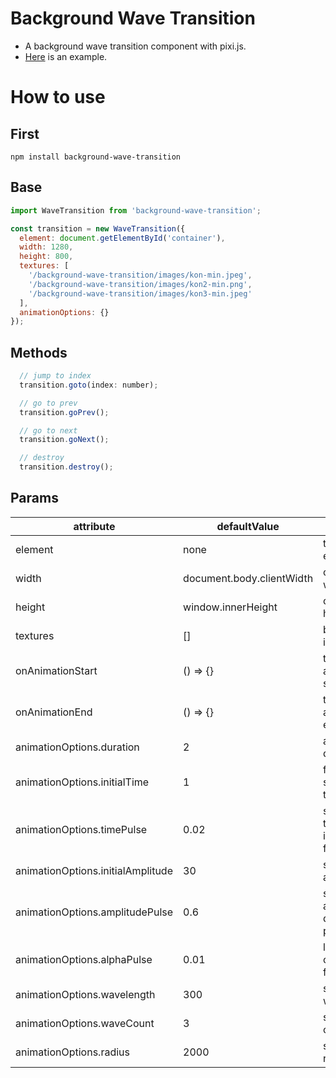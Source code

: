 # Background Wave Transition
- A background wave transition component with pixi.js.
- [Here](https://missrhyme.github.io/background-wave-transition/) is an example.

# How to use

## First
```
npm install background-wave-transition
```

## Base
```javascript
import WaveTransition from 'background-wave-transition';

const transition = new WaveTransition({
  element: document.getElementById('container'),
  width: 1280,
  height: 800,
  textures: [
    '/background-wave-transition/images/kon-min.jpeg',
    '/background-wave-transition/images/kon2-min.png',
    '/background-wave-transition/images/kon3-min.jpeg'
  ],
  animationOptions: {}
});
```

## Methods
```javascript
  // jump to index
  transition.goto(index: number);

  // go to prev
  transition.goPrev();

  // go to next
  transition.goNext();

  // destroy
  transition.destroy();
```

## Params

attribute | defaultValue | description
---- | --- | ---
element | none | target element
width |  document.body.clientWidth  |  canvas width
height |  window.innerHeight  |  canvas height
textures | [] | background image array
onAnimationStart | () => {} | trigger when animation start
onAnimationEnd | () => {} | trigger when animation end
animationOptions.duration | 2 | animation duration
animationOptions.initialTime | 1 | first shockwave's time
animationOptions.timePulse | 0.02 | shockwave's time increase per frame
animationOptions.initialAmplitude | 30 | shockwave's amplitude
animationOptions.amplitudePulse | 0.6 | shockwave's amplitude decrease per frame
animationOptions.alphaPulse | 0.01 | layer's alpha change per frame
animationOptions.wavelength | 300 | shockwave's wavelength
animationOptions.waveCount | 3 | shockwave count
animationOptions.radius | 2000 | shockwave's radius